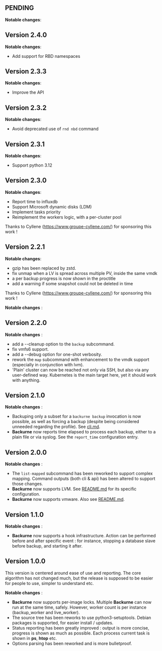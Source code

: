 PENDING
---

**Notable changes**:

Version 2.4.0
---

**Notable changes**:
 * Add support for RBD namespaces

Version 2.3.3
---

**Notable changes**:
 * Improve the API

Version 2.3.2
---

**Notable changes**:
 * Avoid deprecated use of `rnd nbd` command

Version 2.3.1
---

**Notable changes**:
 * Support python 3.12

Version 2.3.0
---

**Notable changes**:
 * Report time to influxdb
 * Support Microsoft dynamic disks (LDM)
 * Implement tasks priority
 * Reimplement the workers logic, with a per-cluster pool

Thanks to Cyllene (https://www.groupe-cyllene.com/) for sponsoring this work !

Version 2.2.1
---

**Notable changes**:
 * gzip has been replaced by zstd.
 * fix unmap when a LV is spread across multiple PV, inside the same vmdk
 * a per backup progress is now shown in the proctitle
 * add a warning if some snapshot could not be deleted in time

Thanks to Cyllene (https://www.groupe-cyllene.com/) for sponsoring this work !

**Notable changes** :

Version 2.2.0
---

**Notable changes** :
 * add a --cleanup option to the `backup` subcommand.
 * fix vmfs6 support.
 * add a --debug option for one-shot verbosity.
 * rework the `map` subcommand with enhancement to the vmdk support (especially in conjunction with lvm).
 * 'Plain' cluster can now be reached not only via SSH, but also via any user-defined way. Kubernetes is the main target here, yet it should work with anything.

Version 2.1.0
---

**Notable changes** :
 * Backuping only a subset for a `backurne backup` invocation is now possible, as well as forcing a backup (despite being considered unneeded regarding the profile). See [cli.md](cli.md).
 * **Backurne** now reports time elapsed to process each backup, either to a plain file or via syslog. See the `report_time` configuration entry.

Version 2.0.0
---

**Notable changes** :
 * The `list-mapped` subcommand has been reworked to support complex mapping. Command outputs (both cli & api) has been altered to support those changes.
 * **Backurne** now supports LVM. See [README.md](README.md) for its specific configuration.
 * **Backurne** now supports vmware. Also see [README.md](README.md).

Version 1.1.0
---

**Notable changes** :
 * **Backurne** now supports a hook infrastructure. Action can be performed before and after specific event : for instance, stopping a database slave before backup, and starting it after.

Version 1.0.0
---

This version is centered around ease of use and reporting. The core algorithm has not changed much, but the release is supposed to be easier for people to use, simpler to understand etc.

**Notable changes** :
 * **Backurne** now supports per-image locks. Multiple **Backurne** can now run at the same time, safely. However, worker count is per instance (backup_worker and live_worker).
 * The source tree has been reworks to use python3-setuptools. Debian packages is supported, for easier install / updates.
 * Status reporting has been greatly improved : output is more concise, progress is shown as much as possible. Each process current task is shown in **ps**, **htop** etc.
 * Options parsing has been reworked and is more bulletproof.
